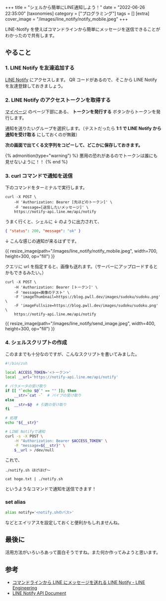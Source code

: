 +++
title = "シェルから簡単にLINE通知しよう！"
date = "2022-06-26 22:35:00"
[taxonomies]
category = ["プログラミング"]
tags = []
[extra]
cover_image = "/images/line_notify/notify_mobile.jpeg"
+++

LINE-Notify を使えばコマンドラインから簡単にメッセージを送信できることがわかったので共有します。

<!-- more -->

## やること

### 1. LINE Notify を友達追加する

[LINE Notify](https://notify-bot.line.me/ja/) にアクセスします。
QR コードがあるので、そこから LINE Notify を友達登録しておきましょう。

### 2. LINE Notify のアクセストークンを取得する

[マイページ](https://notify-bot.line.me/my/) のページ下部にある、 **トークンを発行する** ボタンからトークンを発行します。

通知を送りたいグループを選択します。（テストだったら **1:1 で LINE Notify から通知を受け取る** にしておくのが無難）

**次の画面で出てくる文字列をコピーして、どこかに保存しておきます。**

{% admonition(type="warning") %}
悪用の恐れがあるのでトークンは誰にも見せないように！！
{% end %}

### 3. curl コマンドで通知を送信

下のコマンドをターミナルで実行します。

```shell
curl -X POST \
    -H 'Authorization: Bearer [先ほどのトークン]' \
    -F 'message=[送信したいメッセージ]' \
    https://notify-api.line.me/api/notify
```

うまく行くと、シェルに ↓ のように出力されて、

```json
{ "status": 200, "message": "ok" }
```

↓ こんな感じの通知が来るはずです。

{{ resize_image(path="/images/line_notify/notify_mobile.jpeg", width=700, height=300, op="fill") }}

クエリに url を指定すると、画像も送れます。（サーバーにアップロードするとかもできるみたい。）

```shell
curl -X POST \
    -H 'Authorization: Bearer [トークン]' \
    -F 'message=画像のテスト' \
    -F 'imageThumbnail=https://blog.pwll.dev/images/sudoku/sudoku.png' \
    -F 'imageFullsize=https://blog.pwll.dev/images/sudoku/sudoku.png' \
    https://notify-api.line.me/api/notify
```

{{ resize_image(path="/images/line_notify/send_image.jpeg", width=400, height=300, op="fill") }}

### 4. シェルスクリプトの作成

このままでも十分なのですが、こんなスクリプトを書いてみました。

```sh
#!/bin/zsh

local ACCESS_TOKEN='<トークン>'
local __url='https://notify-api.line.me/api/notify'

# パラメータの受け取り
if [[ "`echo $@`" == "" ]]; then
    __str=`cat -`  # パイプの受け取り
else
    __str=$@  # 引数の受け取り
fi

# 処理
echo "${__str}"

# LINE Notifyで通知
curl -s -X POST \
    -H "Authorization: Bearer $ACCESS_TOKEN" \
    -F "message=${__str}" \
    $__url > /dev/null
```

これで、

```shell
./notify.sh ほげほげ〜
```

```shell
cat hoge.txt | ./notify.sh
```

というようなコマンドで通知を送信できます！

### set alias

```sh
alias notify='<notify.shのパス>'
```

などとエイリアスを設定しておくと便利かもしれませんね。

## 最後に

活用方法がいろいろあって面白そうですね。また何か作ってみようと思います。

## 参考

- [コマンドラインから LINE にメッセージを送れる LINE Notify - LINE Engineering](https://engineering.linecorp.com/ja/blog/using-line-notify-to-send-messages-to-line-from-the-command-line/)
- [LINE Notify API Document](https://notify-bot.line.me/doc/ja/)
